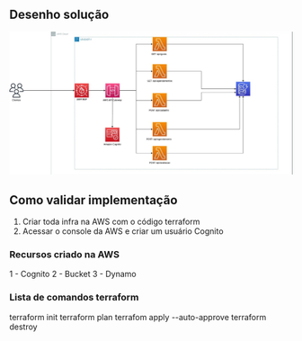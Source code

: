 ## Desenho solução

<img src="arquivos/desenho-solucao.jpeg">


## Como validar implementação

1) Criar toda infra na AWS com o código terraform
2) Acessar o console da AWS e criar um usuário Cognito


### Recursos criado na AWS
1 - Cognito
2 - Bucket
3 - Dynamo

### Lista de comandos terraform
terraform init
terraform plan
terrafom apply --auto-approve
terraform destroy